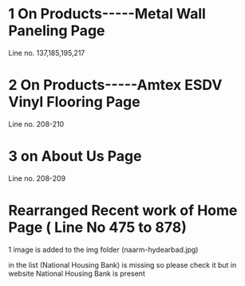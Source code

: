 # 1 On Products-----Metal Wall Paneling Page
Line no. 137,185,195,217 

# 2 On Products-----Amtex ESDV Vinyl Flooring Page
Line no. 208-210

# 3 on About Us Page
Line no. 208-209

# Rearranged Recent work of Home Page ( Line No 475 to 878)
1 image is added to the img folder  (naarm-hydearbad.jpg)

in the list (National Housing Bank) is missing so please check it but in website
National Housing Bank is present 
